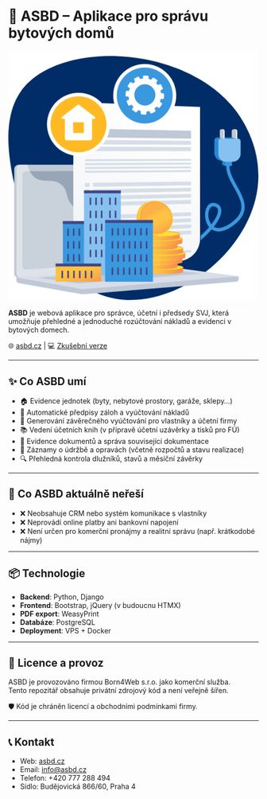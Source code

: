 # 🏢 ASBD – Aplikace pro správu bytových domů

![ASBD ilustracni obrazek](absd-obrazek.png)

**ASBD** je webová aplikace pro správce, účetní i předsedy SVJ, která umožňuje přehledné a jednoduché rozúčtování nákladů a evidenci v bytových domech.

🌐 [asbd.cz](https://asbd.cz/) | 💻 [Zkušební verze](https://asbd.cz/demo/)

---

## ✨ Co ASBD umí

- 🏠 Evidence jednotek (byty, nebytové prostory, garáže, sklepy…)
- 📄 Automatické předpisy záloh a vyúčtování nákladů
- 🧾 Generování závěrečného vyúčtování pro vlastníky a účetní firmy
- 📚 Vedení účetních knih (v přípravě účetní uzávěrky a tisků pro FÚ)
- 📁 Evidence dokumentů a správa související dokumentace
- 🔧 Záznamy o údržbě a opravách (včetně rozpočtů a stavu realizace)
- 🔍 Přehledná kontrola dlužníků, stavů a měsíční závěrky

---

## 🚫 Co ASBD aktuálně **neřeší**

- ❌ Neobsahuje CRM nebo systém komunikace s vlastníky
- ❌ Neprovádí online platby ani bankovní napojení
- ❌ Není určen pro komerční pronájmy a realitní správu (např. krátkodobé nájmy)

---

## 📦 Technologie

- **Backend**: Python, Django
- **Frontend**: Bootstrap, jQuery (v budoucnu HTMX)
- **PDF export**: WeasyPrint
- **Databáze**: PostgreSQL
- **Deployment**: VPS + Docker

---

## 🔐 Licence a provoz

ASBD je provozováno firmou Born4Web s.r.o. jako komerční služba.  
Tento repozitář obsahuje privátní zdrojový kód a není veřejně šířen.

🛡️ Kód je chráněn licencí a obchodními podmínkami firmy.

---

## 📞 Kontakt

- Web: [asbd.cz](https://www.asbd.cz/)
- Email: [info@asbd.cz](mailto:info@asbd.cz)
- Telefon: +420 777 288 494
- Sídlo: Budějovická 866/60, Praha 4
